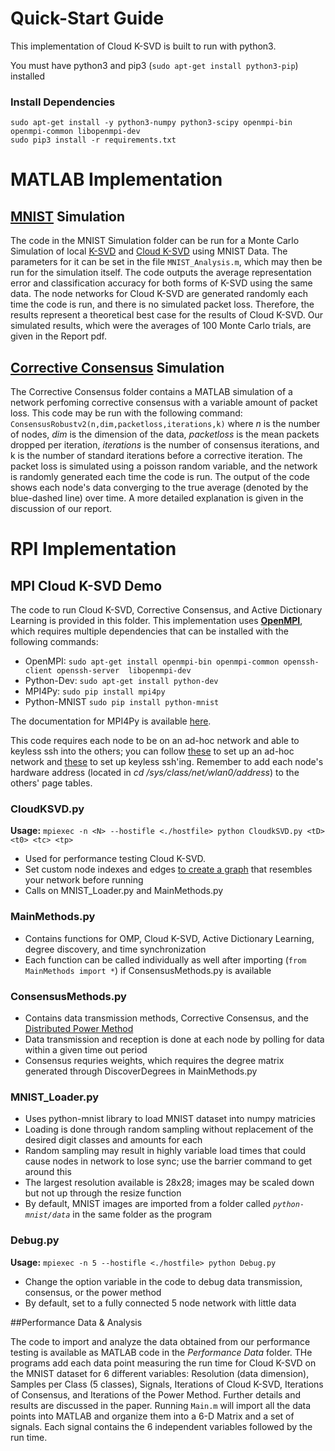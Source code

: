 # Quick-Start Guide

This implementation of Cloud K-SVD is built to run with python3.

You must have python3 and pip3 (`sudo apt-get install python3-pip`) installed

### Install Dependencies

```
sudo apt-get install -y python3-numpy python3-scipy openmpi-bin openmpi-common libopenmpi-dev
sudo pip3 install -r requirements.txt
```


# MATLAB Implementation

## [MNIST](http://yann.lecun.com/exdb/mnist/) Simulation

The code in the MNIST Simulation folder can be run for a Monte Carlo Simulation of local [K-SVD](http://www.cs.technion.ac.il/~freddy/papers/120.pdf) and [Cloud K-SVD](http://arxiv.org/abs/1412.7839) using MNIST Data. The parameters for it can be set in the file `MNIST_Analysis.m`, which may then be run for the simulation itself. The code outputs the average representation error and classification accuracy for both forms of K-SVD using the same data. The node networks for Cloud K-SVD are generated randomly each time the code is run, and there is no simulated packet loss. Therefore, the results represent a theoretical best case for the results of Cloud K-SVD. Our simulated results, which were the averages of 100 Monte Carlo trials, are given in the Report pdf. 

## [Corrective Consensus](http://vision.jhu.edu/assets/consensus-cdc10.pdf) Simulation

The Corrective Consensus folder contains a MATLAB simulation of a network perfoming corrective consensus with a variable amount of packet loss. This code may be run with the following command: `ConsensusRobustv2(n,dim,packetloss,iterations,k)` where *n* is the number of nodes, *dim* is the dimension of the data, *packetloss* is the mean packets dropped per iteration, *iterations* is the number of consensus iterations, and k is the number of standard iterations before a corrective iteration. The packet loss is simulated using a poisson random variable, and the network is randomly generated each time the code is run. The output of the code shows each node's data converging to the true average (denoted by the blue-dashed line) over time. A more detailed explanation is given in the discussion of our report.

# RPI Implementation

## MPI Cloud K-SVD Demo

The code to run Cloud K-SVD, Corrective Consensus, and Active Dictionary Learning is provided in this folder. This implementation uses [**OpenMPI**](https://www.open-mpi.org/), which requires multiple dependencies that can be installed with the following commands:

- OpenMPI: `sudo apt-get install openmpi-bin openmpi-common openssh-client openssh-server  libopenmpi-dev`
- Python-Dev: `sudo apt-get install python-dev`
- MPI4Py: `sudo pip install mpi4py`
- Python-MNIST `sudo pip install python-mnist`

The documentation for MPI4Py is available [here](http://pythonhosted.org/mpi4py/usrman/index.html). 

This code requires each node to be on an ad-hoc network and able to keyless ssh into the others; you can follow [these](https://geekytheory.com/tutorial-raspberry-pi-wireless-ad-hoc-network/) to set up an ad-hoc network and [these](http://superuser.com/questions/8077/how-do-i-set-up-ssh-so-i-dont-have-to-type-my-password) to set up keyless ssh'ing. Remember to add each node's hardware address (located in *cd /sys/class/net/wlan0/address*) to the others' page tables.

### CloudKSVD.py

**Usage:** `mpiexec -n <N> --hostifle <./hostfile> python CloudkSVD.py <tD> <t0> <tc> <tp>`

- Used for performance testing Cloud K-SVD. 
- Set custom node indexes and edges [to create a graph](https://mpi4py.scipy.org/docs/apiref/mpi4py.MPI.Graphcomm-class.html) that resembles your network before running
- Calls on MNIST_Loader.py and MainMethods.py

### MainMethods.py

- Contains functions for OMP, Cloud K-SVD, Active Dictionary Learning, degree discovery, and time synchronization
- Each function can be called individually as well after importing (`from MainMethods import *`) if ConsensusMethods.py is available

### ConsensusMethods.py

- Contains data transmission methods, Corrective Consensus, and the [Distributed Power Method](http://arxiv.org/pdf/1105.1185v1.pdf)
- Data transmission and reception is done at each node by polling for data within a given time out period
- Consensus requries weights, which requires the degree matrix generated through DiscoverDegrees in MainMethods.py

### MNIST_Loader.py

- Uses python-mnist library to load MNIST dataset into numpy matricies
- Loading is done through random sampling without replacement of the desired digit classes and amounts for each
- Random sampling may result in highly variable load times that could cause nodes in network to lose sync; use the barrier command to get around this
- The largest resolution available is 28x28; images may be scaled down but not up through the resize function
- By default, MNIST images are imported from a folder called *`python-mnist/data`* in the same folder as the program

### Debug.py

**Usage:** `mpiexec -n 5 --hostifle <./hostfile> python Debug.py`

- Change the option variable in the code to debug data transmission, consensus, or the power method
- By default, set to a fully connected 5 node network with little data

##Performance Data & Analysis

The code to import and analyze the data obtained from our performance testing is available as MATLAB code in the *Performance Data* folder. THe programs add each data point measuring the run time for Cloud K-SVD on the MNIST dataset for 6 different variables: Resolution (data dimension), Samples per Class (5 classes), Signals, Iterations of Cloud K-SVD, Iterations of Consensus, and Iterations of the Power Method. Further details and results are discussed in the paper. Running `Main.m` will import all the data points into MATLAB and organize them into a 6-D Matrix and a set of signals. Each signal contains the 6 independent variables followed by the run time. 
